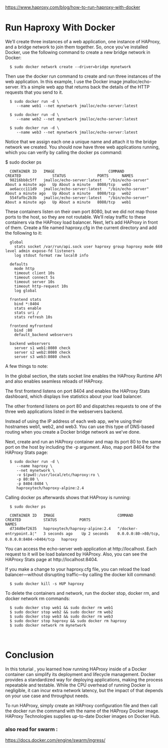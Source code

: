 https://www.haproxy.com/blog/how-to-run-haproxy-with-docker


# Run Haproxy With Docker

We’ll create three instances of a web application, one instance of HAProxy, and a bridge network to join them together. So, once you’ve installed Docker, use the following command to create a new bridge network in Docker:

      $ sudo docker network create --driver=bridge mynetwork


Then use the docker run command to create and run three instances of the web application. In this example, I use the Docker image jmalloc/echo-server. It’s a simple web app that returns back the details of the HTTP requests that you send to it.

      $ sudo docker run -d \
         --name web1 --net mynetwork jmalloc/echo-server:latest
         
      $ sudo docker run -d \
         --name web2 --net mynetwork jmalloc/echo-server:latest
         
      $ sudo docker run -d \
         --name web3 --net mynetwork jmalloc/echo-server:latest


Notice that we assign each one a unique name and attach it to the bridge network we created. You should now have three web applications running, which you can verify by calling the docker ps command:

$ sudo docker ps


      
      CONTAINER ID   IMAGE                        COMMAND              CREATED              STATUS              PORTS      NAMES
      98216bb8c5ff   jmalloc/echo-server:latest   "/bin/echo-server"   About a minute ago   Up About a minute   8080/tcp   web3
      ae6accc111d9   jmalloc/echo-server:latest   "/bin/echo-server"   About a minute ago   Up About a minute   8080/tcp   web2
      554fafbc2b3b   jmalloc/echo-server:latest   "/bin/echo-server"   About a minute ago   Up About a minute   8080/tcp   web1


These containers listen on their own port 8080, but we did not map those ports to the host, so they are not routable. We’ll relay traffic to these containers via the HAProxy load balancer. Next, let’s add HAProxy in front of them. Create a file named haproxy.cfg in the current directory and add the following to it:

      global
        stats socket /var/run/api.sock user haproxy group haproxy mode 660 level admin expose-fd listeners
        log stdout format raw local0 info
      
      defaults
        mode http
        timeout client 10s
        timeout connect 5s
        timeout server 10s
        timeout http-request 10s
        log global
      
      frontend stats
        bind *:8404
        stats enable
        stats uri /
        stats refresh 10s
      
      frontend myfrontend
        bind :80
        default_backend webservers
      
      backend webservers
        server s1 web1:8080 check
        server s2 web2:8080 check
        server s3 web3:8080 check


A few things to note:

In the global section, the stats socket line enables the HAProxy Runtime API and also enables seamless reloads of HAProxy.

The first frontend listens on port 8404 and enables the HAProxy Stats dashboard, which displays live statistics about your load balancer.

The other frontend listens on port 80 and dispatches requests to one of the three web applications listed in the webservers backend.

Instead of using the IP address of each web app, we’re using their hostnames web1, web2, and web3. You can use this type of DNS-based routing when you create a Docker bridge network as we’ve done.

Next, create and run an HAProxy container and map its port 80 to the same port on the host by including the -p argument. Also, map port 8404 for the HAProxy Stats page:

      $ sudo docker run -d \
         --name haproxy \
         --net mynetwork \
         -v $(pwd):/usr/local/etc/haproxy:ro \
         -p 80:80 \
         -p 8404:8404 \
         haproxytech/haproxy-alpine:2.4


Calling docker ps afterwards shows that HAProxy is running:

      $ sudo docker ps
      
      CONTAINER ID   IMAGE                            COMMAND                  CREATED          STATUS          PORTS                                        NAMES
      d734d0ef2635   haproxytech/haproxy-alpine:2.4   "/docker-entrypoint.â¦"   3 seconds ago    Up 2 seconds    0.0.0.0:80->80/tcp, 0.0.0.0:8404->8404/tcp   haproxy


You can access the echo-server web application at http://localhost. Each request to it will be load balanced by HAProxy. Also, you can see the HAProxy Stats page at http://localhost:8404.

If you make a change to your haproxy.cfg file, you can reload the load balancer—without disrupting traffic—by calling the docker kill command:

      $ sudo docker kill -s HUP haproxy


To delete the containers and network, run the docker stop, docker rm, and docker network rm commands:

      $ sudo docker stop web1 && sudo docker rm web1
      $ sudo docker stop web2 && sudo docker rm web2
      $ sudo docker stop web3 && sudo docker rm web3
      $ sudo docker stop haproxy && sudo docker rm haproxy
      $ sudo docker network rm mynetwork


​
# Conclusion

In this toturial , you learned how running HAProxy inside of a Docker container can simplify its deployment and lifecycle management. Docker provides a standardized way for deploying applications, making the process repeatable and testable. While the CPU overhead of running Docker is negligible, it can incur extra network latency, but the impact of that depends on your use case and throughput needs.

To run HAProxy, simply create an HAProxy configuration file and then call the docker run the command with the name of the HAProxy Docker image. HAProxy Technologies supplies up-to-date Docker images on Docker Hub.



### also read for swarm :


https://docs.docker.com/engine/swarm/ingress/



